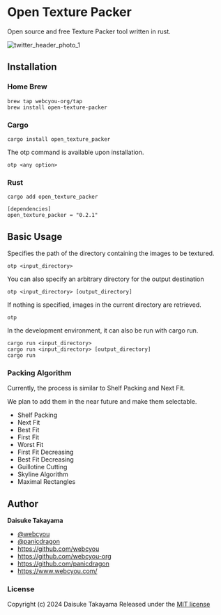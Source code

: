 # Open Texture Packer

Open source and free Texture Packer tool written in rust.

![twitter_header_photo_1](https://github.com/user-attachments/assets/75316555-b0e6-4465-b2f2-ac4943b25f39)

## Installation

### Home Brew

```
brew tap webcyou-org/tap
brew install open-texture-packer
```

### Cargo

```
cargo install open_texture_packer
```

The otp command is available upon installation.

```
otp <any option>
```

### Rust

```
cargo add open_texture_packer
```

```
[dependencies]
open_texture_packer = "0.2.1"
```

## Basic Usage

Specifies the path of the directory containing the images to be textured.

```
otp <input_directory>
```

You can also specify an arbitrary directory for the output destination

```
otp <input_directory> [output_directory]
```

If nothing is specified, images in the current directory are retrieved.

```
otp
```

In the development environment, it can also be run with cargo run.

```
cargo run <input_directory>
cargo run <input_directory> [output_directory]
cargo run
```

### Packing Algorithm

Currently, the process is similar to Shelf Packing and Next Fit. 

We plan to add them in the near future and make them selectable.

- Shelf Packing
- Next Fit
- Best Fit
- First Fit
- Worst Fit
- First Fit Decreasing
- Best Fit Decreasing
- Guillotine Cutting
- Skyline Algorithm
- Maximal Rectangles

## Author

**Daisuke Takayama**
* [@webcyou](https://twitter.com/webcyou)
* [@panicdragon](https://twitter.com/panicdragon)
* <https://github.com/webcyou>
* <https://github.com/webcyou-org>
* <https://github.com/panicdragon>
* <https://www.webcyou.com/>

### License

Copyright (c) 2024 Daisuke Takayama
Released under the [MIT license](http://opensource.org/licenses/mit-license.php)
